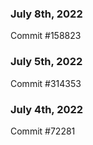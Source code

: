 ### July 8th, 2022

Commit #158823

### July 5th, 2022

Commit #314353


### July 4th, 2022

Commit #72281
